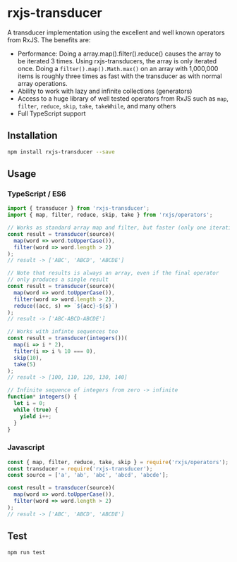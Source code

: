 # rxjs-transducer

A transducer implementation using the excellent and well known operators from RxJS.
The benefits are:

- Performance: Doing a array.map().filter().reduce() causes the array to be iterated 3 times. Using rxjs-transducers, the array is only iterated once. Doing a `filter().map().Math.max()` on an array with 1,000,000 items is roughly three times as fast with the transducer as with normal array operations.
- Ability to work with lazy and infinite collections (generators)
- Access to a huge library of well tested operators from RxJS such as `map`, `filter`, `reduce`, `skip`, `take`, `takeWhile`, and many others
- Full TypeScript support

## Installation

```sh
npm install rxjs-transducer --save
```

## Usage

### TypeScript / ES6

```typescript
import { transducer } from 'rxjs-transducer';
import { map, filter, reduce, skip, take } from 'rxjs/operators';

// Works as standard array map and filter, but faster (only one iteration)
const result = transducer(source)(
  map(word => word.toUpperCase()),
  filter(word => word.length > 2)
);
// result -> ['ABC', 'ABCD', 'ABCDE']

// Note that results is always an array, even if the final operator
// only produces a single result
const result = transducer(source)(
  map(word => word.toUpperCase()),
  filter(word => word.length > 2),
  reduce((acc, s) => `${acc}-${s}`)
);
// result -> ['ABC-ABCD-ABCDE']

// Works with infinte sequences too
const result = transducer(integers())(
  map(i => i * 2),
  filter(i => i % 10 === 0),
  skip(10),
  take(5)
);
// result -> [100, 110, 120, 130, 140]

// Infinite sequence of integers from zero -> infinite
function* integers() {
  let i = 0;
  while (true) {
    yield i++;
  }
}
```

### Javascript

```javascript
const { map, filter, reduce, take, skip } = require('rxjs/operators');
const transducer = require('rxjs-transducer');
const source = ['a', 'ab', 'abc', 'abcd', 'abcde'];

const result = transducer(source)(
  map(word => word.toUpperCase()),
  filter(word => word.length > 2)
);
// result -> ['ABC', 'ABCD', 'ABCDE']
```

## Test

```sh
npm run test
```
